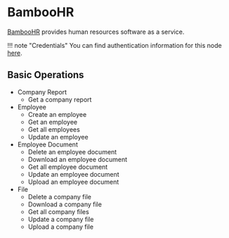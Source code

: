 # BambooHR

[BambooHR](https://www.bamboohr.com/) provides human resources software as a service.

!!! note "Credentials"
    You can find authentication information for this node [here](/integrations/builtin/credentials/bambooHr/).


## Basic Operations

* Company Report
    * Get a company report
* Employee
    * Create an employee
    * Get an employee
    * Get all employees
    * Update an employee
* Employee Document
    * Delete an employee document
    * Download an employee document
    * Get all employee document
    * Update an employee document
    * Upload an employee document
* File
    * Delete a company file
    * Download a company file
    * Get all company files
    * Update a company file
    * Upload a company file
